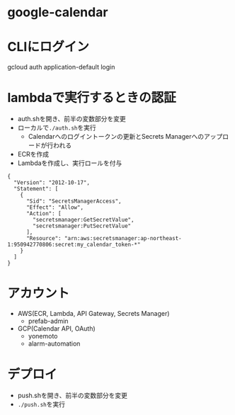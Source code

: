 # google-calendar

# CLIにログイン
gcloud auth application-default login

# lambdaで実行するときの認証
- auth.shを開き、前半の変数部分を変更
- ローカルで`./auth.sh`を実行
    - Calendarへのログイントークンの更新とSecrets Managerへのアップロードが行われる
- ECRを作成
- Lambdaを作成し、実行ロールを付与
```
{
  "Version": "2012-10-17",
  "Statement": [
    {
      "Sid": "SecretsManagerAccess",
      "Effect": "Allow",
      "Action": [
        "secretsmanager:GetSecretValue",
        "secretsmanager:PutSecretValue"
      ],
      "Resource": "arn:aws:secretsmanager:ap-northeast-1:950942770806:secret:my_calendar_token-*"
    }
  ]
}
```

# アカウント
- AWS(ECR, Lambda, API Gateway, Secrets Manager)
    - prefab-admin
- GCP(Calendar API, OAuth)
    - yonemoto
    - alarm-automation

# デプロイ
- push.shを開き、前半の変数部分を変更
- `./push.sh`を実行
